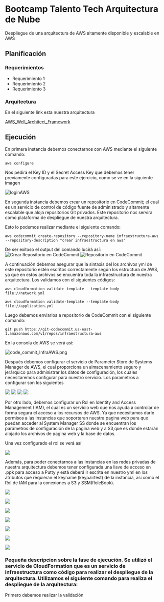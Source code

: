 # Bootcamp Talento Tech Arquitectura de Nube
Despliegue de una arquitectura de AWS altamente disponible y escalable en AWS

## Planificación


### Requerimientos

* Requerimiento 1
* Requerimiento 2
* Requerimiento 3

### Arquitectura

En el siguiente link esta nuestra arquitectura

[AWS_Well_Architect_Framework](docs/AWS_Well_Architect_Framework.md)

## Ejecución
En primera instancia debemos conectarnos con AWS mediante el siguiente comando:
  ```
aws configure
```
Nos pedirá el Key ID y el Secret Access Key que debemos tener previamente configuradas para este ejercicio, como se ve en la siguiente imagen

![loginAWS](img/loginAWS.png)

En segunda instancia debemos crear un repositorio en CodeCommit; el cual es un servicio de control de código fuente de administrado y altamente escalable que aloja repositorios Git privados. Este repositorio nos servira como plataforma de despliegue de nuestra arquitectura. 

Esto lo podemos realizar mediante el siguiente comando:
```
aws codecommit create-repository --repository-name infraestructura-aws --repository-description "crear infraestructura en aws"
```
De ser exitoso el output del comando lucirá así:
![Crear Repositorio en CodeCommit](img/code_commit_create_repository_codigo.png)
![Repositorio en CodeCommit](img/2_codecommit1.png)

A continuación debemos asegurar que la sintaxis del  los archivos yml de este repositorio estén escritos correctamente según los estructura de AWS, ya que en estos archivos se encuentra toda la infraestructura de nuestra arquitectura. Los validamos con el siguientes códigos:

```
aws cloudformation validate-template --template-body file://network.yml
```
```
aws cloudformation validate-template --template-body file://application.yml
```

Luego debemos enviarlos a repositorio de CodeCommit con el siguiente comando:

```
git push https://git-codecommit.us-east-1.amazonaws.com/v1/repos/infraestructura-aws
```
En la consola de AWS se verá asi:

![code_commit_InfraAWS.png](img/code_commit_InfraAWS.png)

Después debemos configurar el servicio de Parameter Store de Systems Manager de AWS, el cual proporciona un almacenamiento seguro y jerárquico para administrar los datos de configuración, los cuales necesitaremos configurar para nuestro servicio. Los parametros a configurar son los siguientes

![](img/book_database.png)   ![](img/book_host.png)
![](img/book_password.png)   ![](img/book_user.png)


Por otro lado, debemos configurar un Rol en  Identity and Access Management (IAM), el cual es un servicio web que nos  ayuda a controlar de forma segura el acceso a los recursos de AWS. Ya que necesitamos darle permisos  a las instancias que soportaran nuestra pagina web para que puedan acceder al System Manager SS donde se encuentran los parámetros de configuración de la página web  y a S3,que es donde estarán alojado los archivos de pagina web y la base de datos. 

Una vez configurado el rol se verá así

![](img/RoleEc2.png)

Además, para poder conectarnos a las instancias en las redes privadas de nuestra arquitectura debemos tener configurada una llave de acceso en .ppk para acceso a Putty y está deberá ir escrita en nuestro yml en los atributos que requieran el keyname (keypairtest) de la instancia, asi como el Rol de IAM para la conexiones a S3 y SSM(RoleBook).

![](img/IAMRole_Keypair.png)



![](img/network_pipeline_settings1.png)
	

![](img/network_pipeline_settings2.png)
	

![](img/network_pipeline_settings3_skip.png)
	

![](img/network_pipeline_settings4.png)

![](img/network_pipeline_release.png)

![](img/network_cloudformation_deploy.png)


### Pequeña descripcion sobre la fase de ejecución. Se utilizó el servicio de CloudFormation que es un servicio de infraestructura como código para realizar el despliegue de la arquitectura. Utilizamos el siguiente comando para realiza el despliegue de la arquitectura:
Primero debemos realizar la validación




